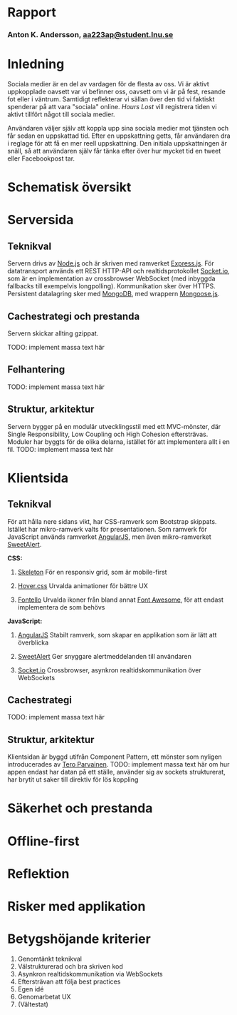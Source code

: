 # Rapport
### Anton K. Andersson, aa223ap@student.lnu.se

# Inledning
Sociala medier är en del av vardagen för de flesta av oss.
Vi är aktivt uppkopplade oavsett var vi befinner oss, oavsett om vi är på fest, resande fot eller i väntrum.
Samtidigt reflekterar vi sällan över den tid vi faktiskt spenderar på att vara "sociala" online.
_Hours Lost_ vill registrera tiden vi aktivt tillfört något till sociala medier.

Användaren väljer själv att koppla upp sina sociala medier mot tjänsten och får sedan en uppskattad tid. Efter en uppskattning getts, får användaren dra i reglage för att få en mer reell uppskattning.
Den initiala uppskattningen är snäll, så att användaren själv får tänka efter över hur mycket tid en tweet eller Facebookpost tar.

# Schematisk översikt

# Serversida

## Teknikval
Servern drivs av [Node.js](https://nodejs.org) och är skriven med ramverket [Express.js](http://expressjs.com/).
För datatransport används ett REST HTTP-API och realtidsprotokollet [Socket.io](https://socket.io), som är en implementation av crossbrowser WebSocket (med inbyggda fallbacks till exempelvis longpolling).
Kommunikation sker över HTTPS. Persistent datalagring sker med [MongoDB](https://mongodb.org), med wrappern [Mongoose.js](https://mongoosejs.com).

## Cachestrategi och prestanda
Servern skickar allting gzippat.

TODO: implement massa text här

## Felhantering
TODO: implement massa text här

## Struktur, arkitektur
Servern bygger på en modulär utvecklingsstil med ett MVC-mönster, där Single Responsibility, Low Coupling och High Cohesion eftersträvas.
Moduler har byggts för de olika delarna, istället för att implementera allt i en fil.
TODO: implement massa text här

# Klientsida

## Teknikval
För att hålla nere sidans vikt, har CSS-ramverk som Bootstrap skippats. Istället har mikro-ramverk valts för presentationen. Som ramverk för JavaScript används ramverket [AngularJS](https://angularjs.org), men även mikro-ramverket [SweetAlert](http://tristanedwards.me/sweetalert).

**CSS:**
1. [Skeleton](http://getskeleton.com/)
För en responsiv grid, som är mobile-first

2. [Hover.css](http://ianlunn.github.io/Hover/)
Urvalda animationer för bättre UX

3. [Fontello](http://fontello.com/)
Urvalda ikoner från bland annat [Font Awesome](http://fortawesome.github.io/Font-Awesome/), för att endast implementera de som behövs

**JavaScript:**
1. [AngularJS](https://angularjs.org)
Stabilt ramverk, som skapar en applikation som är lätt att överblicka

2. [SweetAlert](http://tristanedwards.me/sweetalert)
Ger snyggare alertmeddelanden till användaren

3. [Socket.io](https://socket.io)
Crossbrowser, asynkron realtidskommunikation över WebSockets

## Cachestrategi
TODO: implement massa text här

## Struktur, arkitektur
Klientsidan är byggd utifrån Component Pattern, ett mönster som nyligen introducerades av [Tero Parvainen](http://teropa.info/blog/2014/10/24/how-ive-improved-my-angular-apps-by-banning-ng-controller.html).
TODO: implement massa text här om hur appen endast har datan på ett ställe, använder sig av sockets strukturerat, har brytit ut saker till direktiv för lös koppling

# Säkerhet och prestanda

# Offline-first

# Reflektion

# Risker med applikation

# Betygshöjande kriterier
1. Genomtänkt teknikval
2. Välstrukturerad och bra skriven kod
3. Asynkron realtidskommunikation via WebSockets
4. Eftersträvan att följa best practices
5. Egen idé
6. Genomarbetat UX
7. (Vältestat)

